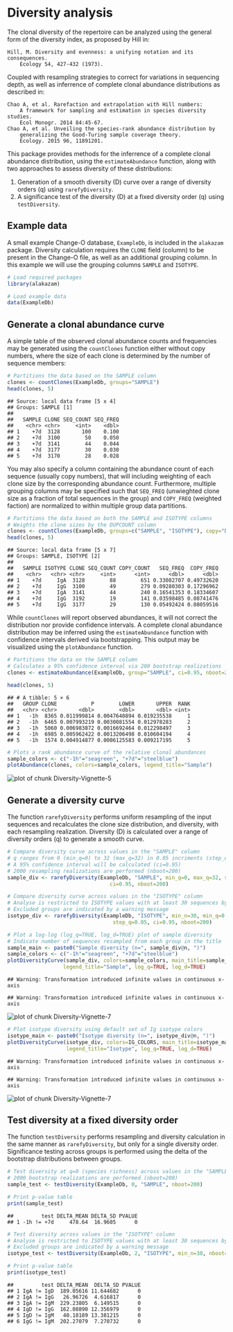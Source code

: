 Diversity analysis
====================


The clonal diversity of the repertoire can be analyzed using the general form
of the diversity index, as proposed by Hill in:

    Hill, M. Diversity and evenness: a unifying notation and its consequences. 
        Ecology 54, 427-432 (1973).

Coupled with resampling strategies to correct for variations in sequencing 
depth, as well as inferrence of complete clonal abundance distributions as 
described in:

    Chao A, et al. Rarefaction and extrapolation with Hill numbers: 
        A framework for sampling and estimation in species diversity studies. 
        Ecol Monogr. 2014 84:45-67.
    Chao A, et al. Unveiling the species-rank abundance distribution by 
        generalizing the Good-Turing sample coverage theory. 
        Ecology. 2015 96, 11891201.

This package provides methods for the inferrence of a complete clonal 
abundance distribution, using the `estimateAbundance` function, along with 
two approaches to assess diversity of these distributions: 

1. Generation of a smooth diversity (D) curve over a range of diversity orders (q) 
using `rarefyDiversity`.
2. A significance test of the diversity (D) at a fixed diversity order (q) using 
`testDiversity`.


## Example data

A small example Change-O database, `ExampleDb`, is included in the `alakazam` package. 
Diversity calculation requires the `CLONE` field (column) to be present in the 
Change-O file, as well as an additional grouping column. In this example we 
will use the grouping columns `SAMPLE` and `ISOTYPE`.


```r
# Load required packages
library(alakazam)

# Load example data
data(ExampleDb)
```

## Generate a clonal abundance curve

A simple table of the observed clonal abundance counts and frequencies may be
generated using the `countClones` function either without copy numbers, where
the size of each clone is determined by the number of sequence members:


```r
# Partitions the data based on the SAMPLE column
clones <- countClones(ExampleDb, groups="SAMPLE")
head(clones, 5)
```

```
## Source: local data frame [5 x 4]
## Groups: SAMPLE [1]
## 
##   SAMPLE CLONE SEQ_COUNT SEQ_FREQ
##    <chr> <chr>     <int>    <dbl>
## 1    +7d  3128       100    0.100
## 2    +7d  3100        50    0.050
## 3    +7d  3141        44    0.044
## 4    +7d  3177        30    0.030
## 5    +7d  3170        28    0.028
```

You may also specify a column containing the abundance count of each sequence 
(usually copy numbers), that will including weighting of each clone size by the 
corresponding abundance count. Furthermore, multiple grouping columns may be
specified such that `SEQ_FREQ` (unwieghted clone size as a fraction
of total sequences in the group) and `COPY_FREQ` (weighted faction) are 
normalized to within multiple group data partitions.


```r
# Partitions the data based on both the SAMPLE and ISOTYPE columns
# Weights the clone sizes by the DUPCOUNT column
clones <- countClones(ExampleDb, groups=c("SAMPLE", "ISOTYPE"), copy="DUPCOUNT")
head(clones, 5)
```

```
## Source: local data frame [5 x 7]
## Groups: SAMPLE, ISOTYPE [2]
## 
##   SAMPLE ISOTYPE CLONE SEQ_COUNT COPY_COUNT   SEQ_FREQ  COPY_FREQ
##    <chr>   <chr> <chr>     <int>      <int>      <dbl>      <dbl>
## 1    +7d     IgA  3128        88        651 0.33082707 0.49732620
## 2    +7d     IgG  3100        49        279 0.09280303 0.17296962
## 3    +7d     IgA  3141        44        240 0.16541353 0.18334607
## 4    +7d     IgG  3192        19        141 0.03598485 0.08741476
## 5    +7d     IgG  3177        29        130 0.05492424 0.08059516
```

While `countClones` will report observed abundances, it will not correct the
distribution nor provide confidence intervals. A complete clonal abundance 
distribution may be inferred using the `estimateAbundance` function with
confidence intervals derived via bootstrapping.  This output may be visualized
using the `plotAbundance` function.


```r
# Partitions the data on the SAMPLE column
# Calculates a 95% confidence interval via 200 bootstrap realizations
clones <- estimateAbundance(ExampleDb, group="SAMPLE", ci=0.95, nboot=200)
```

```r
head(clones, 5)
```

```
## # A tibble: 5 × 6
##   GROUP CLONE           P        LOWER       UPPER  RANK
##   <chr> <chr>       <dbl>        <dbl>       <dbl> <int>
## 1   -1h  8365 0.011999814 0.0047640894 0.019235538     1
## 2   -1h  6465 0.007993219 0.0030081554 0.012978283     2
## 3   -1h  5060 0.006983872 0.0016692464 0.012298497     3
## 4   -1h  6985 0.005962422 0.0013206498 0.010604194     4
## 5   -1h  1574 0.004914877 0.0006125583 0.009217195     5
```

```r
# Plots a rank abundance curve of the relative clonal abundances
sample_colors <- c("-1h"="seagreen", "+7d"="steelblue")
plotAbundance(clones, colors=sample_colors, legend_title="Sample")
```

![plot of chunk Diversity-Vignette-5](figure/Diversity-Vignette-5-1.png)


## Generate a diversity curve

The function `rarefyDiversity` performs uniform resampling of the input 
sequences and recalculates the clone size distribution, and diversity, with each 
resampling realization. Diversity (D) is calculated over a range of diversity 
orders (q) to generate a smooth curve.


```r
# Compare diversity curve across values in the "SAMPLE" column
# q ranges from 0 (min_q=0) to 32 (max_q=32) in 0.05 incriments (step_q=0.05)
# A 95% confidence interval will be calculated (ci=0.95)
# 2000 resampling realizations are performed (nboot=200)
sample_div <- rarefyDiversity(ExampleDb, "SAMPLE", min_q=0, max_q=32, step_q=0.05, 
                                 ci=0.95, nboot=200)

# Compare diversity curve across values in the "ISOTYPE" column
# Analyse is restricted to ISOTYPE values with at least 30 sequences by min_n=30
# Excluded groups are indicated by a warning message
isotype_div <- rarefyDiversity(ExampleDb, "ISOTYPE", min_n=30, min_q=0, max_q=32, 
                                  step_q=0.05, ci=0.95, nboot=200)
```


```r
# Plot a log-log (log_q=TRUE, log_d=TRUE) plot of sample diversity
# Indicate number of sequences resampled from each group in the title
sample_main <- paste0("Sample diversity (n=", sample_div@n, ")")
sample_colors <- c("-1h"="seagreen", "+7d"="steelblue")
plotDiversityCurve(sample_div, colors=sample_colors, main_title=sample_main, 
                  legend_title="Sample", log_q=TRUE, log_d=TRUE)
```

```
## Warning: Transformation introduced infinite values in continuous x-axis

## Warning: Transformation introduced infinite values in continuous x-axis
```

![plot of chunk Diversity-Vignette-7](figure/Diversity-Vignette-7-1.png)

```r
# Plot isotype diversity using default set of Ig isotype colors
isotype_main <- paste0("Isotype diversity (n=", isotype_div@n, ")")
plotDiversityCurve(isotype_div, colors=IG_COLORS, main_title=isotype_main, 
                   legend_title="Isotype", log_q=TRUE, log_d=TRUE)
```

```
## Warning: Transformation introduced infinite values in continuous x-axis

## Warning: Transformation introduced infinite values in continuous x-axis
```

![plot of chunk Diversity-Vignette-7](figure/Diversity-Vignette-7-2.png)

## Test diversity at a fixed diversity order

The function `testDiversity` performs resampling and diversity calculation in 
the same manner as `rarefyDiversity`, but only for a single diversity order. 
Significance testing across groups is performed using the delta of the bootstrap
distributions between groups.


```r
# Test diversity at q=0 (species richness) across values in the "SAMPLE" column
# 2000 bootstrap realizations are performed (nboot=200)
sample_test <- testDiversity(ExampleDb, 0, "SAMPLE", nboot=200)
```

```r
# Print p-value table
print(sample_test)
```

```
##         test DELTA_MEAN DELTA_SD PVALUE
## 1 -1h != +7d     478.64  16.9605      0
```


```r
# Test diversity across values in the "ISOTYPE" column
# Analyse is restricted to ISOTYPE values with at least 30 sequences by min_n=30
# Excluded groups are indicated by a warning message
isotype_test <- testDiversity(ExampleDb, 2, "ISOTYPE", min_n=30, nboot=200)
```

```r
# Print p-value table
print(isotype_test)
```

```
##         test DELTA_MEAN  DELTA_SD PVALUE
## 1 IgA != IgD  189.05616 11.644682      0
## 2 IgA != IgG   26.96726  4.616817      0
## 3 IgA != IgM  229.23805  6.149515      0
## 4 IgD != IgG  162.08890 12.356979      0
## 5 IgD != IgM   40.18189 13.381215      0
## 6 IgG != IgM  202.27079  7.270732      0
```
